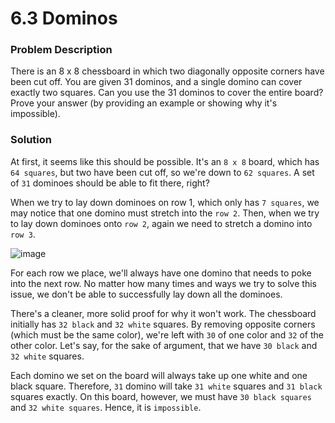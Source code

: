 # 6.3 Dominos

### Problem Description 
There is an 8 x 8 chessboard in which two diagonally opposite corners have been cut off. You are given 31 dominos, and a single domino can cover exactly two squares. Can you use the 31 dominos to cover the entire board? Prove your answer (by providing an example or showing why it's impossible).

### Solution 
At first, it seems like this should be possible. It's an `8 x 8` board, which has `64 squares`, but two have been cut off, so we're down to `62 squares`. A set of `31`
dominoes should be able to fit there, right?

When we try to lay down dominoes on row 1, which only has `7 squares`, we may notice that one domino must stretch into the `row 2`. Then, when we try to lay down dominoes
onto `row 2`, again we need to stretch a domino into `row 3`.

![image](https://github.com/user-attachments/assets/caec47e0-4d6f-438e-9d11-206d0e6e77f7)

For each row we place, we'll always have one domino that needs to poke into the next row. No matter how many times and ways we try to solve this issue, we don't be 
able to successfully lay down all the dominoes.

There's a cleaner, more solid proof for why it won't work. The chessboard initially has `32 black` and `32 white` squares. By removing opposite corners (which must be
the same color), we're left with `30` of one color and `32` of the other color. Let's say, for the sake of argument, that we have `30 black` and `32 white` squares.

Each domino we set on the board will always take up one white and one black square. Therefore, `31` domino will take `31 white` squares and `31 black` squares exactly.
On this board, however, we must have `30 black squares` and `32 white squares`. Hence, it is `impossible`.
